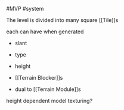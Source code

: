 #MVP
#system 

The level is divided into many square [[Tile]]s

each can have when generated
- slant
- type 
- height
- [[Terrain Blocker]]s

- dual to [[Terrain Module]]s

height dependent model texturing?